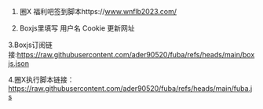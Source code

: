 1. 圈X 福利吧签到脚本https://www.wnflb2023.com/
   
2. Boxjs里填写 用户名 Cookie 更新网址
 
 3.Boxjs订阅链接:https://raw.githubusercontent.com/ader90520/fuba/refs/heads/main/boxjs.json

 4.圈X执行脚本链接：https://raw.githubusercontent.com/ader90520/fuba/refs/heads/main/fuba.js
